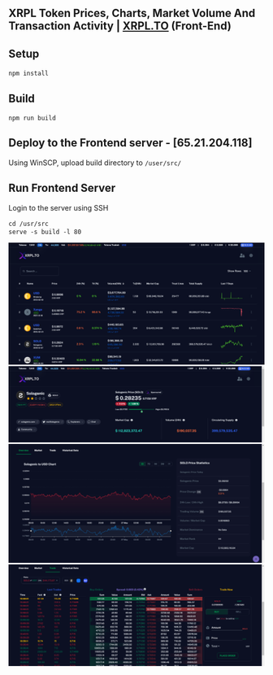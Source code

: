 ## XRPL Token Prices, Charts, Market Volume And Transaction Activity | [XRPL.TO](https://xrpl.to) (Front-End)

## Setup

```
npm install
```

## Build

```
npm run build
```

## Deploy to the Frontend server - [65.21.204.118]

Using WinSCP, upload build directory to ```/user/src/```

## Run Frontend Server

Login to the server using SSH
```
cd /usr/src
serve -s build -l 80
```

![Screen1 ](./docs/screen1.png)
![Screen2 ](./docs/screen2.png)
![Screen3 ](./docs/screen3.png)
![Screen4 ](./docs/screen4.png)

